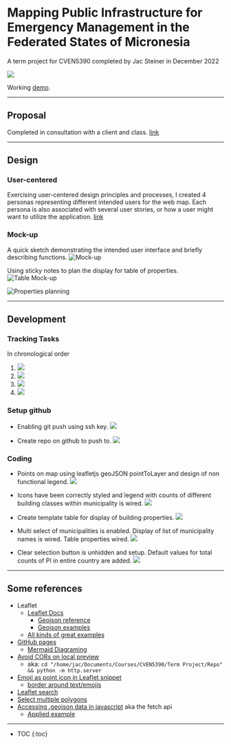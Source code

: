 # Mapping Public Infrastructure for Emergency Management in the Federated States of Micronesia
A term project for CVEN5390 completed by Jac Steiner in December 2022

![](./assets/images/Product%202022-11-28%2014-07-23.png)

Working [demo](./map.html).

---

## Proposal
Completed in consultation with a client and class. [link](./proposal.md)

---

## Design

### User-centered
Exercising user-centered design principles and processes, I created 4 personas representing different intended users for the web map. Each persona is also associated with several user stories, or how a user might want to utilize the application. [link](./user-centered.md)


### Mock-up
A quick sketch demonstrating the intended user interface and briefly describing functions.
![Mock-up](./assets/images/Mock-up.jpg)

Using sticky notes to plan the display for table of properties.
![Table Mock-up](./assets/images/Mock-up%20PI%20Table%2020221126_195503.jpg)

![Properties planning](./assets/images/Mock-up%20PI%20table%2020221126_193954.jpg)

---

## Development
### Tracking Tasks
In chronological order
1. ![](./assets/images/Kanban%2021Nov2022.png)
1. ![](./assets/images/Kanban%2023Nov2022%2010-25-57.png)
1. ![](./assets/images/Kanban%202022-11-24%2018-32-13.png)
1. ![](./assets/images/Kanban%202022-11-28%2012-15-15.png)

### Setup github
* Enabling git push using ssh key.
![](./assets/images/Set%20up%20Github%20SSH.png)

* Create repo on github to push to.
![](./assets/images/Create%20Github%20repo.png)

### Coding
* Points on map using leafletjs geoJSON pointToLayer and design of non functional legend.
![](./assets/images/Dev%202022-11-23%2014-13-42.png)

* Icons have been correctly styled and legend with counts of different building classes within municipality is wired.
![](./assets/images/Dev%202022-11-24%2018-32-45.png)

* Create template table for display of building properties.
![](./assets/images/Dev%20PI%20table%202022-11-27%2010-58-33.png)

* Multi select of municipalities is enabled. Display of list of municipality names is wired. Table properties wired.
![](./assets/images/Dev%20wire%20pi%20table%202022-11-27%2012-14-51.png)

* Clear selection button is unhidden and setup. Default values for total counts of PI in entire country are added.
![](./assets/images/Dev%20search%202022-11-28%2012-10-10.png)

---

## Some references
* Leaflet
    * [Leaflet Docs](https://leafletjs.com/reference.html)
        * [Geojson reference](https://leafletjs.com/reference.html#geojson)
        * [Geojson examples](https://leafletjs.com/examples/geojson/)
    * [All kinds of great examples](https://tomik23.github.io/leaflet-examples/)
* [GitHub pages](https://docs.github.com/en/pages/getting-started-with-github-pages/creating-a-github-pages-site#creating-your-site)
    * [Mermaid Diagraming](https://mermaid-js.github.io/mermaid/#/)
* [Avoid CORs on local preview](https://stackoverflow.com/questions/10752055/cross-origin-requests-are-only-supported-for-http-error-when-loading-a-local)
    * aka: `cd "/home/jac/Documents/Courses/CVEN5390/Term Project/Repo" && python -m http.server`
* [Emoji as point icon in Leaflet snippet](https://gist.github.com/RikdeBoer/d98325632b8479757f4d32927e73bd01)
    * [border around text/emojis](https://stackoverflow.com/questions/2570972/css-font-border)
* [Leaflet search](https://opengeo.tech/maps/leaflet-search/)
* [Select multiple polygons](https://github.com/olanaso/Leaflet-Select-Polygons)
* [Accessing .geojson data in javascript](https://www.javascripttutorial.net/javascript-fetch-api/) aka the fetch api
    * [Applied example](https://dmitripavlutin.com/fetch-with-json/)



<!-- Comment -->
---
* TOC
{:toc}